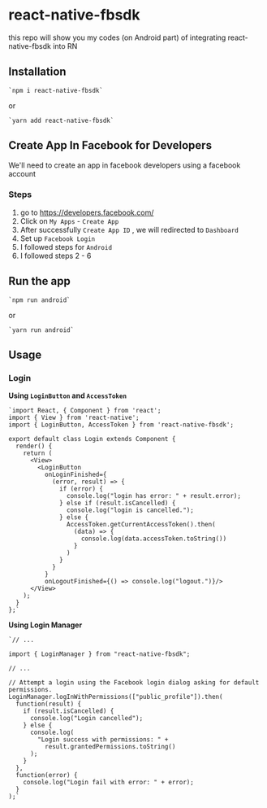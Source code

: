 # react-native-fbsdk

this repo will show you my codes (on Android part) of integrating react-native-fbsdk into RN

## Installation

    `npm i react-native-fbsdk`

or

    `yarn add react-native-fbsdk`

## Create App In Facebook for Developers

We'll need to create an app in facebook developers using a facebook account

### Steps

1.  go to https://developers.facebook.com/
2.  Click on `My Apps` - `Create App`
3.  After successfully `Create App ID` , we will redirected to `Dashboard`
4.  Set up `Facebook Login`
5.  I followed steps for `Android`
6.  I followed steps 2 - 6

## Run the app

    `npm run android`

or

    `yarn run android`

## Usage

### Login

**Using `LoginButton` and `AccessToken`**

    `import React, { Component } from 'react';
    import { View } from 'react-native';
    import { LoginButton, AccessToken } from 'react-native-fbsdk';

    export default class Login extends Component {
      render() {
        return (
          <View>
            <LoginButton
              onLoginFinished={
                (error, result) => {
                  if (error) {
                    console.log("login has error: " + result.error);
                  } else if (result.isCancelled) {
                    console.log("login is cancelled.");
                  } else {
                    AccessToken.getCurrentAccessToken().then(
                      (data) => {
                        console.log(data.accessToken.toString())
                      }
                    )
                  }
                }
              }
              onLogoutFinished={() => console.log("logout.")}/>
          </View>
        );
      }
    };`

**Using Login Manager**

    `// ...

    import { LoginManager } from "react-native-fbsdk";

    // ...

    // Attempt a login using the Facebook login dialog asking for default permissions.
    LoginManager.logInWithPermissions(["public_profile"]).then(
      function(result) {
        if (result.isCancelled) {
          console.log("Login cancelled");
        } else {
          console.log(
            "Login success with permissions: " +
              result.grantedPermissions.toString()
          );
        }
      },
      function(error) {
        console.log("Login fail with error: " + error);
      }
    );`
